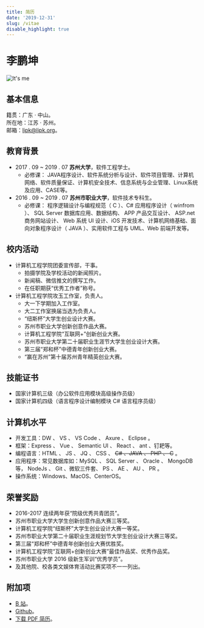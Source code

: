 ```yaml
---
title: 简历
date: '2019-12-31'
slug: /vitae
disable_highlight: true
---
```


# 李鹏坤

![It's me](https://zsdycs.sirv.com/lipk.org/vitae.png)

## 基本信息

籍贯：广东 · 中山。  
所在地：江苏 · 苏州。  
邮箱：lipk@lipk.org。

## 教育背景

- 2017 . 09 ~ 2019 . 07 **苏州大学**，软件工程学士。  
  - 必修课：
JAVA程序设计、软件系统分析与设计、软件项目管理、计算机网络、软件质量保证、计算机安全技术、信息系统与企业管理、Linux系统及应用、CASE等。
- 2016 . 09 ~ 2019 . 07 **苏州市职业大学**，软件技术专科生。  
  - 必修课：
程序逻辑设计与编程规范（ C ）、C# 应用程序设计（ winfrom ）、 SQL Server 数据库应用、数据结构、 APP 产品交互设计、 ASP.net 商务网站设计、 Web 系统 UI 设计、iOS 开发技术、计算机网络基础、面向对象程序设计（ JAVA ）、实用软件工程与 UML、Web 前端开发等。  

## 校内活动

- 计算机工程学院团委宣传部，干事。  
  - 拍摄学院及学校活动的新闻照片。
  - 新闻稿、微信推文的撰写工作。
  - 在任职期获“优秀工作者”称号。  
- 计算机工程学院攻玉工作室，负责人。  
  - 大一下学期加入工作室。
  - 大二工作室换届当选为负责人。
  - “纽斯杯”大学生创业设计大赛。
  - 苏州市职业大学创新创意作品大赛。
  - 计算机工程学院“互联网+”创新创业大赛。
  - 苏州市职业大学第二十届职业生涯节大学生创业设计大赛。
  - 第三届“郑和杯”中德青年创新创业大赛。
  - “赢在苏州”第十届苏州青年精英创业大赛。

## 技能证书

- 国家计算机三级（办公软件应用模块高级操作员级）
- 国家计算机四级（语言程序设计编制模块 C# 语言程序员级）

## 计算机水平

- 开发工具：DW 、 VS 、 VS Code 、 Axure 、 Eclipse 。
- 框架：Express 、 Vue 、 Semantic UI 、 React 、 ant 、钉耙等。
- 编程语言：HTML 、 JS 、 JQ 、 CSS 、 ~~C# 、JAVA 、 PHP 、 C~~ 。
- 应用程序：常见数据库如：MySQL 、 SQL Server 、 Oracle 、 MongoDB 等， NodeJs 、 Git 、微软三件套、 PS 、 AE 、 AU 、 PR 。
- 操作系统：Windows、MacOS、CenterOS。

## 荣誉奖励

- 2016-2017 连续两年获“院级优秀共青团员”。
- 苏州市职业大学大学生创新创意作品大赛三等奖。
- 计算机工程学院“纽斯杯”大学生创业设计大赛一等奖。
- 苏州市职业大学第二十届职业生涯规划节大学生创业设计大赛三等奖。
- 第三届“郑和杯”中德青年创新创业大赛优胜奖。
- 计算机工程学院“互联网+创新创业大赛”最佳作品奖、优秀作品奖。
- 苏州市职业大学 2016 级新生军训“优秀学员”。
- 及其他院、校各类文娱体育活动比赛奖项不一一列出。

<!-- ## 自我评价

1. 良好的沟通与表达能力，善于聆听，乐观幽默，以诚待人。
2. 良好的心态和责任感，吃苦耐劳，擅于团队合作，勇于面对挑战。
3. 良好的自主学习能力，善于发现、解决问题，勤于研究不断提高。 -->

## 附加项

- [B 站](https://space.bilibili.com/11407562)。
- [Github](https://github.com/zsdycs)。
- [下载 PDF 简历](https://zsdycs.sirv.com/lipk.org/Penkun-Lee-graduates-vitae.pdf)。
